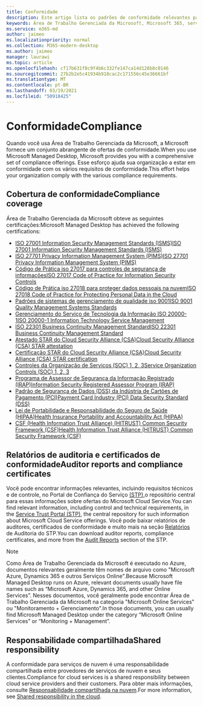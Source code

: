 ```yaml
---
title: Conformidade
description: Este artigo lista os padrões de conformidade relevantes para Área de Trabalho Gerenciada da Microsoft.
keywords: Área de Trabalho Gerenciada da Microsoft, Microsoft 365, serviço, documentação
ms.service: m365-md
author: jaimeo
ms.localizationpriority: normal
ms.collection: M365-modern-desktop
ms.author: jaimeo
manager: laurawi
ms.topic: article
ms.openlocfilehash: cf17b631f8c9f4b6c332fe147ca14d126b8c0146
ms.sourcegitcommit: 27b2b2e5c41934b918cac2c171556c45e36661bf
ms.translationtype: MT
ms.contentlocale: pt-BR
ms.lasthandoff: 03/19/2021
ms.locfileid: "50918425"
---
```

# <a name="compliance"></a><span data-ttu-id="7263d-104">Conformidade</span><span class="sxs-lookup"><span data-stu-id="7263d-104">Compliance</span></span>

<span data-ttu-id="7263d-105">Quando você usa Área de Trabalho Gerenciada da Microsoft, a Microsoft fornece um conjunto abrangente de ofertas de conformidade.</span><span class="sxs-lookup"><span data-stu-id="7263d-105">When you use Microsoft Managed Desktop, Microsoft provides you with a comprehensive set of compliance offerings.</span></span> <span data-ttu-id="7263d-106">Esse esforço ajuda sua organização a estar em conformidade com os vários requisitos de conformidade.</span><span class="sxs-lookup"><span data-stu-id="7263d-106">This effort helps your organization comply with the various compliance requirements.</span></span>

## <a name="compliance-coverage"></a><span data-ttu-id="7263d-107">Cobertura de conformidade</span><span class="sxs-lookup"><span data-stu-id="7263d-107">Compliance coverage</span></span>

<span data-ttu-id="7263d-108">Área de Trabalho Gerenciada da Microsoft obteve as seguintes certificações:</span><span class="sxs-lookup"><span data-stu-id="7263d-108">Microsoft Managed Desktop has achieved the following certifications:</span></span>

- [<span data-ttu-id="7263d-109">ISO 27001 Information Security Management Standards (ISMS)</span><span class="sxs-lookup"><span data-stu-id="7263d-109">ISO 27001 Information Security Management Standards (ISMS)</span></span>](/compliance/regulatory/offering-ISO-27001)
- [<span data-ttu-id="7263d-110">ISO 27701 Privacy Information Management System (PIMS)</span><span class="sxs-lookup"><span data-stu-id="7263d-110">ISO 27701 Privacy Information Management System (PIMS)</span></span>](/compliance/regulatory/offering-iso-27701)
- [<span data-ttu-id="7263d-111">Código de Prática iso 27017 para controles de segurança de informações</span><span class="sxs-lookup"><span data-stu-id="7263d-111">ISO 27017 Code of Practice for Information Security Controls</span></span>](/compliance/regulatory/offering-ISO-27017)
- [<span data-ttu-id="7263d-112">Código de Prática iso 27018 para proteger dados pessoais na nuvem</span><span class="sxs-lookup"><span data-stu-id="7263d-112">ISO 27018 Code of Practice for Protecting Personal Data in the Cloud</span></span>](/compliance/regulatory/offering-ISO-27018)
- [<span data-ttu-id="7263d-113">Padrões de sistemas de gerenciamento de qualidade iso 9001</span><span class="sxs-lookup"><span data-stu-id="7263d-113">ISO 9001 Quality Management Systems Standards</span></span>](/compliance/regulatory/offering-ISO-9001)
- [<span data-ttu-id="7263d-114">Gerenciamento do Serviço de Tecnologia da Informação ISO 20000-1</span><span class="sxs-lookup"><span data-stu-id="7263d-114">ISO 20000-1 Information Technology Service Management</span></span>](/compliance/regulatory/offering-ISO-20000-1-2011)
- [<span data-ttu-id="7263d-115">ISO 22301 Business Continuity Management Standard</span><span class="sxs-lookup"><span data-stu-id="7263d-115">ISO 22301 Business Continuity Management Standard</span></span>](/compliance/regulatory/offering-ISO-22301)
- [<span data-ttu-id="7263d-116">Atestado STAR do Cloud Security Alliance (CSA)</span><span class="sxs-lookup"><span data-stu-id="7263d-116">Cloud Security Alliance (CSA) STAR attestation</span></span>](/compliance/regulatory/offering-CSA-STAR-Attestation)
- [<span data-ttu-id="7263d-117">Certificação STAR do Cloud Security Alliance (CSA)</span><span class="sxs-lookup"><span data-stu-id="7263d-117">Cloud Security Alliance (CSA) STAR certification</span></span>](/compliance/regulatory/offering-CSA-Star-Certification)
- [<span data-ttu-id="7263d-118">Controles da Organização de Serviços (SOC) 1, 2, 3</span><span class="sxs-lookup"><span data-stu-id="7263d-118">Service Organization Controls (SOC) 1, 2, 3</span></span>](/compliance/regulatory/offering-SOC)
- [<span data-ttu-id="7263d-119">Programa de Assessor de Segurança da Informação Registrado (IRAP)</span><span class="sxs-lookup"><span data-stu-id="7263d-119">Information Security Registered Assessor Program (IRAP)</span></span>](/compliance/regulatory/offering-ccsl-irap-australia)
- [<span data-ttu-id="7263d-120">Padrão de Segurança de Dados (DSS) da Indústria de Cartões de Pagamento (PCI)</span><span class="sxs-lookup"><span data-stu-id="7263d-120">Payment Card Industry (PCI) Data Security Standard (DSS)</span></span>](/compliance/regulatory/offering-PCI-DSS)
- [<span data-ttu-id="7263d-121">Lei de Portabilidade e Responsabilidade do Seguro de Saúde (HIPAA)</span><span class="sxs-lookup"><span data-stu-id="7263d-121">Health Insurance Portability and Accountability Act (HIPAA)</span></span>](/compliance/regulatory/offering-hipaa-hitech)
- [<span data-ttu-id="7263d-122">CSF (Health Information Trust Alliance) (HITRUST) Common Security Framework (CSF)</span><span class="sxs-lookup"><span data-stu-id="7263d-122">Health Information Trust Alliance (HITRUST) Common Security Framework (CSF)</span></span>](/compliance/regulatory/offering-hitrust)


## <a name="auditor-reports-and-compliance-certificates"></a><span data-ttu-id="7263d-123">Relatórios de auditoria e certificados de conformidade</span><span class="sxs-lookup"><span data-stu-id="7263d-123">Auditor reports and compliance certificates</span></span>

<span data-ttu-id="7263d-124">Você pode encontrar informações relevantes, incluindo requisitos técnicos e de controle, no Portal de Confiança do Serviço [(STP),](https://servicetrust.microsoft.com/)o repositório central para essas informações sobre ofertas do Microsoft Cloud Service.</span><span class="sxs-lookup"><span data-stu-id="7263d-124">You can find relevant information, including control and technical requirements, in the [Service Trust Portal (STP)](https://servicetrust.microsoft.com/), the central repository for such information about Microsoft Cloud Service offerings.</span></span> <span data-ttu-id="7263d-125">Você pode baixar relatórios de auditores, certificados de conformidade e muito mais na seção [Relatórios](https://servicetrust.microsoft.com/ViewPage/MSComplianceGuide) de Auditoria do STP.</span><span class="sxs-lookup"><span data-stu-id="7263d-125">You can download auditor reports, compliance certificates, and more from the [Audit Reports](https://servicetrust.microsoft.com/ViewPage/MSComplianceGuide) section of the STP.</span></span>

> [!NOTE]
> <span data-ttu-id="7263d-126">Como Área de Trabalho Gerenciada da Microsoft é executado no Azure, documentos relevantes geralmente têm nomes de arquivo como "Microsoft Azure, Dynamics 365 e outros Serviços Online".</span><span class="sxs-lookup"><span data-stu-id="7263d-126">Because Microsoft Managed Desktop runs on Azure, relevant documents usually have file names such as “Microsoft Azure, Dynamics 365, and other Online Services”.</span></span> <span data-ttu-id="7263d-127">Nesses documentos, você geralmente pode encontrar Área de Trabalho Gerenciada da Microsoft na categoria "Microsoft Online Services" ou "Monitoramento + Gerenciamento".</span><span class="sxs-lookup"><span data-stu-id="7263d-127">In those documents, you can usually find Microsoft Managed Desktop under the category “Microsoft Online Services” or “Monitoring + Management”.</span></span>

## <a name="shared-responsibility"></a><span data-ttu-id="7263d-128">Responsabilidade compartilhada</span><span class="sxs-lookup"><span data-stu-id="7263d-128">Shared responsibility</span></span>

<span data-ttu-id="7263d-129">A conformidade para serviços de nuvem é uma responsabilidade compartilhada entre provedores de serviços de nuvem e seus clientes.</span><span class="sxs-lookup"><span data-stu-id="7263d-129">Compliance for cloud services is a shared responsibility between cloud service providers and their customers.</span></span> <span data-ttu-id="7263d-130">Para obter mais informações, consulte [Responsabilidade compartilhada na nuvem](/azure/security/fundamentals/shared-responsibility).</span><span class="sxs-lookup"><span data-stu-id="7263d-130">For more information, see [Shared responsibility in the cloud](/azure/security/fundamentals/shared-responsibility).</span></span>